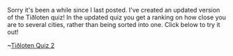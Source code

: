 Sorry it's been a while since I last posted. I've created an updated version of the Tiðloten quiz! In the updated quiz you get a ranking on how close you are to several cities, rather than being sorted into one. Click below to try it out!

~[Tiðloten Quiz 2](tiðloten-quiz-interactive-2.html)
